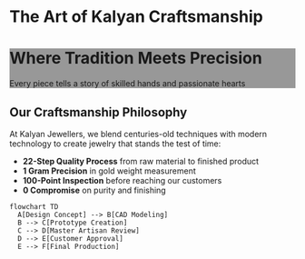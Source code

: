 # The Art of Kalyan Craftsmanship

<div class="craft-hero" style="background-image: linear-gradient(rgba(0, 0, 0, 0.4), rgba(0, 0, 0, 0.4)), url('../assets/images/background/craft-banner.jpg')">
  <div class="hero-content">
    <h1>Where Tradition Meets Precision</h1>
    <p>Every piece tells a story of skilled hands and passionate hearts</p>
  </div>
</div>

## Our Craftsmanship Philosophy

At Kalyan Jewellers, we blend centuries-old techniques with modern technology to create jewelry that stands the test of time:

- **22-Step Quality Process** from raw material to finished product
- **1 Gram Precision** in gold weight measurement
- **100-Point Inspection** before reaching our customers
- **0 Compromise** on purity and finishing

```mermaid
flowchart TD
  A[Design Concept] --> B[CAD Modeling]
  B --> C[Prototype Creation]
  C --> D[Master Artisan Review]
  D --> E[Customer Approval]
  E --> F[Final Production]
```